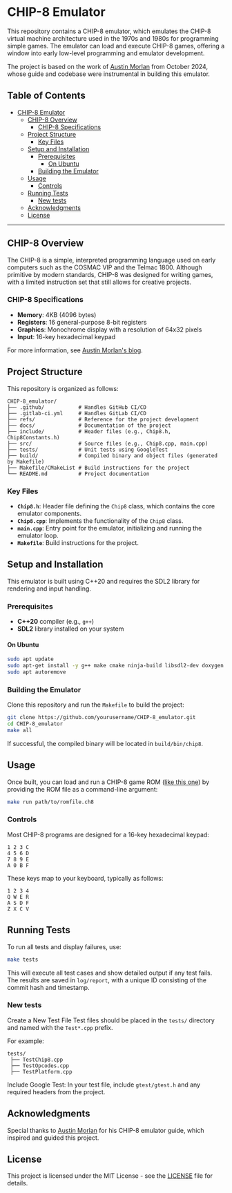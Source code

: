 # CHIP-8 Emulator

This repository contains a CHIP-8 emulator, which emulates the CHIP-8 virtual machine architecture used in the 1970s and 1980s for programming simple games. The emulator can load and execute CHIP-8 games, offering a window into early low-level programming and emulator development.

The project is based on the work of [Austin Morlan](https://austinmorlan.com/posts/chip8_emulator/) from October 2024, whose guide and codebase were instrumental in building this emulator.

## Table of Contents
- [CHIP-8 Emulator](#chip-8-emulator)
  - [CHIP-8 Overview](#chip-8-overview)
    - [CHIP-8 Specifications](#chip-8-specifications)
  - [Project Structure](#project-structure)
    - [Key Files](#key-files)
  - [Setup and Installation](#setup-and-installation)
    - [Prerequisites](#prerequisites)
      - [On Ubuntu](#on-ubuntu)
    - [Building the Emulator](#building-the-emulator)
  - [Usage](#usage)
    - [Controls](#controls)
  - [Running Tests](#running-tests)
    - [New tests](#new-tests)
  - [Acknowledgments](#acknowledgments)
  - [License](#license)

---

## CHIP-8 Overview
The CHIP-8 is a simple, interpreted programming language used on early computers such as the COSMAC VIP and the Telmac 1800. Although primitive by modern standards, CHIP-8 was designed for writing games, with a limited instruction set that still allows for creative projects.

### CHIP-8 Specifications
- **Memory**: 4KB (4096 bytes)
- **Registers**: 16 general-purpose 8-bit registers
- **Graphics**: Monochrome display with a resolution of 64x32 pixels
- **Input**: 16-key hexadecimal keypad

For more information, see [Austin Morlan's blog](https://austinmorlan.com/posts/chip8_emulator/).

## Project Structure
This repository is organized as follows:

```plaintext
CHIP-8_emulator/
├── .github/           # Handles GitHub CI/CD
├── .gitlab-ci.yml     # Handles GitLab CI/CD
├── refs/              # Reference for the project development
├── docs/              # Documentation of the project
├── include/           # Header files (e.g., Chip8.h, Chip8Constants.h)
├── src/               # Source files (e.g., Chip8.cpp, main.cpp)
├── tests/             # Unit tests using GoogleTest
├── build/             # Compiled binary and object files (generated by Makefile)
├── Makefile/CMakeList # Build instructions for the project
└── README.md          # Project documentation
```

### Key Files
- **`Chip8.h`**: Header file defining the `Chip8` class, which contains the core emulator components.
- **`Chip8.cpp`**: Implements the functionality of the `Chip8` class.
- **`main.cpp`**: Entry point for the emulator, initializing and running the emulator loop.
- **`Makefile`**: Build instructions for the project.

## Setup and Installation
This emulator is built using C++20 and requires the SDL2 library for rendering and input handling.

### Prerequisites
- **C++20** compiler (e.g., `g++`)
- **SDL2** library installed on your system

#### On Ubuntu
```bash
sudo apt update
sudo apt-get install -y g++ make cmake ninja-build libsdl2-dev doxygen doxygen-gui doxygen-latex graphviz
sudo apt autoremove
```

### Building the Emulator
Clone this repository and run the `Makefile` to build the project:

```bash
git clone https://github.com/yourusername/CHIP-8_emulator.git
cd CHIP-8_emulator
make all
```

If successful, the compiled binary will be located in `build/bin/chip8`.

## Usage
Once built, you can load and run a CHIP-8 game ROM ([like this one](https://github.com/corax89/chip8-test-rom)) by providing the ROM file as a command-line argument:

```bash
make run path/to/romfile.ch8
```

### Controls
Most CHIP-8 programs are designed for a 16-key hexadecimal keypad:
```
1 2 3 C
4 5 6 D
7 8 9 E
A 0 B F
```

These keys map to your keyboard, typically as follows:
```
1 2 3 4
Q W E R
A S D F
Z X C V
```

## Running Tests
To run all tests and display failures, use:

```bash
make tests
```

This will execute all test cases and show detailed output if any test fails. The results are saved in `log/report`, with a unique ID consisting of the commit hash and timestamp.

### New tests

Create a New Test File
Test files should be placed in the `tests/` directory and named with the `Test*.cpp` prefix.

For example:
```plaintext
tests/
 ├── TestChip8.cpp
 ├── TestOpcodes.cpp
 ├── TestPlatform.cpp
```

Include Google Test:
In your test file, include `gtest/gtest.h` and any required headers from the project.

## Acknowledgments
Special thanks to [Austin Morlan](https://austinmorlan.com/posts/chip8_emulator/) for his CHIP-8 emulator guide, which inspired and guided this project.

## License
This project is licensed under the MIT License - see the [LICENSE](LICENSE) file for details.